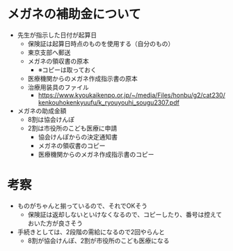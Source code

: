 # メガネの補助金について
- 先生が指示した日付が起算日
  - 保険証は起算日時点のものを使用する（自分のもの）
  - 東京支部へ郵送
  - メガネの領収書の原本
    - ※コピーは取っておく
  - 医療機関からのメガネ作成指示書の原本
  - 治療用装具のファイル
    - https://www.kyoukaikenpo.or.jp/~/media/Files/honbu/g2/cat230/kenkouhokenkyuufu/k_ryouyouhi_sougu2307.pdf
- メガネの助成金額
  - 8割は協会けんぽ
  - 2割は市役所のこども医療に申請
    - 協会けんぽからの決定通知書
    - メガネの領収書のコピー
    - 医療機関からのメガネ作成指示書のコピー

# 考察
- ものがちゃんと揃っているので、それでOKそう
  - 保険証は返却しないといけなくなるので、コピーしたり、番号は控えておいた方が良さそう
- 手続きとしては、2段階の需給になるので2回やらんと
  - 8割が協会けんぽ、2割が市役所のこども医療になる

